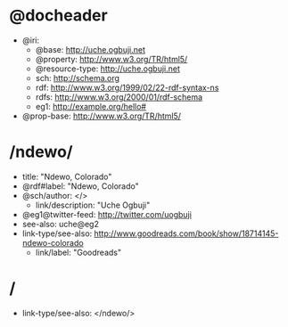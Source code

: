 # @docheader

* @iri:
    * @base: http://uche.ogbuji.net
    * @property: http://www.w3.org/TR/html5/
	* @resource-type: http://uche.ogbuji.net
    * sch: http://schema.org
    * rdf: http://www.w3.org/1999/02/22-rdf-syntax-ns
    * rdfs: http://www.w3.org/2000/01/rdf-schema
    * eg1: http://example.org/hello#
* @prop-base: http://www.w3.org/TR/html5/

# /ndewo/

* title: "Ndewo, Colorado"
* @rdf#label: "Ndewo, Colorado"
* @sch/author: </>
    * link/description: "Uche Ogbuji"
* @eg1@twitter-feed: <http://twitter.com/uogbuji>
* see-also: uche@eg2
* link-type/see-also: <http://www.goodreads.com/book/show/18714145-ndewo-colorado>
    * link/label: "Goodreads"

# /

* link-type/see-also: </ndewo/>

